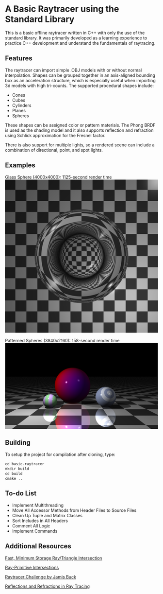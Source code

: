 # A Basic Raytracer using the Standard Library
This is a basic offline raytracer written in C++ with only the use of the standard library. It was primarily developed as a learning experience to practice C++ development and understand the fundamentals of raytracing.

## Features
The raytracer can import simple .OBJ models with or without normal interpolation. Shapes can be grouped together in an axis-aligned bounding box as an acceleration structure, which is especially useful when importing 3d models with high tri-counts. The supported procedural shapes include:
- Cones
- Cubes
- Cylinders
- Planes
- Spheres

These shapes can be assigned color or pattern materials. The Phong BRDF is used as the shading model and it also supports reflection and refraction using Schlick approximation for the Fresnel factor.

There is also support for multiple lights, so a rendered scene can include a combination of directional, point, and spot lights.

## Examples
Glass Sphere (4000x4000): 1125-second render time
![Glass_Sphere](https://github.com/Jebbly/Basic-Raytracer/blob/master/examples/glass_sphere.png)

Patterned Spheres (3840x2160): 158-second render time
![Patterned_Spheres](https://github.com/Jebbly/Basic-Raytracer/blob/master/examples/sphere_patterns.png)

## Building
To setup the project for compilation after cloning, type:
```
cd basic-raytracer
mkdir build
cd build
cmake ..
```

## To-do List
- Implement Multithreading
- Move All Accessor Methods from Header Files to Source Files
- Clean Up Tuple and Matrix Classes
- Sort Includes in All Headers
- Comment All Logic
- Implement Commands

## Additional Resources
[Fast, Minimum Storage Ray/Triangle Intersection](https://cadxfem.org/inf/Fast%20MinimumStorage%20RayTriangle%20Intersection.pdf)

[Ray-Primitive Intersections](https://www.iquilezles.org/www/articles/intersectors/intersectors.htm)

[Raytracer Challenge by Jamis Buck](http://raytracerchallenge.com/)

[Reflections and Refractions in Ray Tracing](https://graphics.stanford.edu/courses/cs148-10-summer/docs/2006--degreve--reflection_refraction.pdf)
